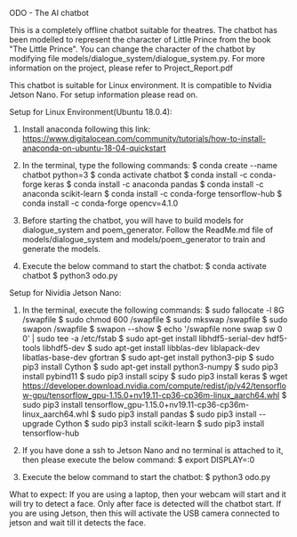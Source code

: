 ODO - The AI chatbot

This is a completely offline chatbot suitable for theatres.
The chatbot has been modelled to represent the character of Little Prince from the book "The Little Prince". You can change the character of the chatbot by modifying file models/dialogue_system/dialogue_system.py. For more information on the project, please refer to Project_Report.pdf

This chatbot is suitable for Linux environment. It is compatible to Nvidia Jetson Nano. For setup information please read on.
 

 
Setup for Linux Environment(Ubuntu 18.0.4):

1. Install anaconda following this link: 
https://www.digitalocean.com/community/tutorials/how-to-install-anaconda-on-ubuntu-18-04-quickstart

2. In the terminal, type the following commands:
$ conda create --name chatbot python=3
$ conda activate chatbot
$ conda install -c conda-forge keras
$ conda install -c anaconda pandas
$ conda install -c anaconda scikit-learn
$ conda install -c conda-forge tensorflow-hub
$ conda install -c conda-forge opencv=4.1.0

3. Before starting the chatbot, you will have to build models for dialogue_system and poem_generator. Follow the ReadMe.md file of models/dialogue_system and models/poem_generator to train and generate the models.

3. Execute the below command to start the chatbot:
$ conda activate chatbot
$ python3 odo.py

Setup for Nividia Jetson Nano:

1. In the terminal, execute the following commands:
$ sudo fallocate -l 8G /swapfile
$ sudo chmod 600 /swapfile
$ sudo mkswap /swapfile
$ sudo swapon /swapfile
$ swapon --show
$ echo '/swapfile none swap sw 0 0' | sudo tee -a /etc/fstab
$ sudo apt-get install libhdf5-serial-dev hdf5-tools libhdf5-dev
$ sudo apt-get install libblas-dev liblapack-dev libatlas-base-dev gfortran
$ sudo apt-get install python3-pip
$ sudo pip3 install Cython
$ sudo apt-get install python3-numpy
$ sudo pip3 install pybind11
$ sudo pip3 install scipy
$ sudo pip3 install keras
$ wget https://developer.download.nvidia.com/compute/redist/jp/v42/tensorflow-gpu/tensorflow_gpu-1.15.0+nv19.11-cp36-cp36m-linux_aarch64.whl
$ sudo pip3 install tensorflow_gpu-1.15.0+nv19.11-cp36-cp36m-linux_aarch64.whl
$ sudo pip3 install pandas
$ sudo pip3 install --upgrade Cython
$ sudo pip3 install scikit-learn
$ sudo pip3 install tensorflow-hub

2. If you have done a ssh to Jetson Nano and no terminal is attached to it, then please execute the below command:
$ export DISPLAY=:0

3. Execute the below command to start the chatbot:
$ python3 odo.py

What to expect:
If you are using a laptop, then your webcam will start and it will try to detect a face. Only after face is detected will the chatbot start.
If you are using Jetson, then this will activate the USB camera connected to jetson and wait till it detects the face.

 

